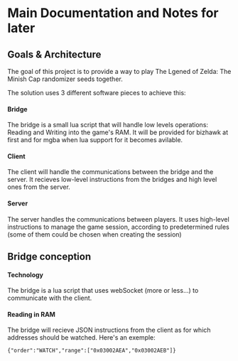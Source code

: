 # Main Documentation and Notes for later


## Goals & Architecture

The goal of this project is to provide a way to play The Lgened of Zelda: The Minish Cap randomizer seeds together.

The solution uses 3 different software pieces to achieve this:

#### Bridge

The bridge is a small lua script that will handle low levels operations: Reading and Writing into the game's RAM. It will be provided for bizhawk at first and for mgba when lua support for it becomes avilable.

#### Client

The client will handle the communications between the bridge and the server. It recieves low-level instructions from the bridges and high level ones from the server.

#### Server

The server handles the communications between players. It uses high-level instructions to manage the game session, according to predetermined rules (some of them could be chosen when creating the session)

## Bridge conception

#### Technology

The bridge is a lua script that uses webSocket (more or less...) to communicate with the client.

#### Reading in RAM

The bridge will recieve JSON instructions from the client as for which addresses should be watched. Here's an exemple:

```
{"order":"WATCH","range":["0x03002AEA","0x03002AEB"]}
```
